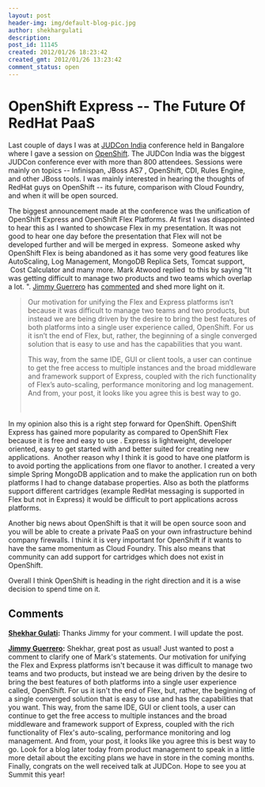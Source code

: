 ```yaml
---
layout: post
header-img: img/default-blog-pic.jpg
author: shekhargulati
description: 
post_id: 11145
created: 2012/01/26 18:23:42
created_gmt: 2012/01/26 13:23:42
comment_status: open
---
```


# OpenShift Express -- The Future Of RedHat PaaS

Last couple of days I was at [JUDCon India][1] conference held in Bangalore where I gave a session on [OpenShift][2]. The JUDCon India was the biggest JUDCon conference ever with more than 800 attendees. Sessions were mainly on topics -- Infinispan, JBoss AS7 , OpenShift, CDI, Rules Engine, and other JBoss tools. I was mainly interested in hearing the thoughts of RedHat guys on OpenShift -- its future, comparison with Cloud Foundry, and when it will be open sourced.

The biggest announcement made at the conference was the unification of OpenShift Express and OpenShift Flex Platforms. At first I was disappointed to hear this as I wanted to showcase Flex in my presentation. It was not good to hear one day before the presentation that Flex will not be developed further and will be merged in express.  Someone asked why OpenShift Flex is being abandoned as it has some very good features like AutoScaling, Log Management, MongoDB Replica Sets, Tomcat support,  Cost Calculator and many more. Mark Atwood replied  to this by saying "It was getting difficult to manage two products and two teams which overlap a lot. ". [Jimmy Guerrero][3] has [commented][4] and shed more light on it. 

> Our motivation for unifying the Flex and Express platforms isn’t because it was difficult to manage two teams and two products, but instead we are being driven by the desire to bring the best features of both platforms into a single user experience called, OpenShift. For us it isn’t the end of Flex, but, rather, the beginning of a single converged solution that is easy to use and has the capabilities that you want.
> 
> This way, from the same IDE, GUI or client tools, a user can continue to get the free access to multiple instances and the broad middleware and framework support of Express, coupled with the rich functionality of Flex’s auto-scaling, performance monitoring and log management. And from, your post, it looks like you agree this is best way to go.
> 
>  

In my opinion also this is a right step forward for OpenShift. OpenShift Express has gained more popularity as compared to OpenShift Flex because it is free and easy to use . Express is lightweight, developer oriented, easy to get started with and better suited for creating new applications.  Another reason why I think it is good to have one platform is to avoid porting the applications from one flavor to another. I created a very simple Spring MongoDB application and to make the application run on both platforms I had to change database properties. Also as both the platforms support different cartridges (example RedHat messaging is supported in Flex but not in Express) it would be difficult to port applications across platforms.

Another big news about OpenShift is that it will be open source soon and you will be able to create a private PaaS on your own infrastructure behind company firewalls. I think it is very important for OpenShift if it wants to have the same momentum as Cloud Foundry. This also means that community can add support for cartridges which does not exist in OpenShift.

Overall I think OpenShift is heading in the right direction and it is a wise decision to spend time on it.

   [1]: http://www.jboss.org/events/JUDCon/2012/india
   [2]: http://www.slideshare.net/shekhargulati/a-happy-cloud-friendly-java-developer-with-openshift.
   [3]: https://www.redhat.com/openshift/community/author/jimmy-guerrero
   [4]: http://xebee.xebia.in/2012/01/26/openshift-express-the-future-of-redhat-paas/#comment-7140

## Comments

**[Shekhar Gulati](#7142 "2012-01-26 22:47:04"):** Thanks Jimmy for your comment. I will update the post.

**[Jimmy Guerrero](#7140 "2012-01-26 20:52:10"):** Shekhar, great post as usual! Just wanted to post a comment to clarify one of Mark's statements. Our motivation for unifying the Flex and Express platforms isn't because it was difficult to manage two teams and two products, but instead we are being driven by the desire to bring the best features of both platforms into a single user experience called, OpenShift. For us it isn't the end of Flex, but, rather, the beginning of a single converged solution that is easy to use and has the capabilities that you want. This way, from the same IDE, GUI or client tools, a user can continue to get the free access to multiple instances and the broad middleware and framework support of Express, coupled with the rich functionality of Flex's auto-scaling, performance monitoring and log management. And from, your post, it looks like you agree this is best way to go. Look for a blog later today from product management to speak in a little more detail about the exciting plans we have in store in the coming months. Finally, congrats on the well received talk at JUDCon. Hope to see you at Summit this year!

